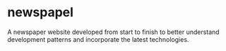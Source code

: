 # newspapel

A newspaper website developed from start to finish to better understand development patterns and incorporate the latest technologies.
